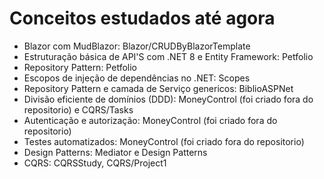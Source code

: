 # Conceitos estudados até agora

 - Blazor com MudBlazor: Blazor/CRUDByBlazorTemplate
 - Estruturação básica de API'S com .NET 8 e Entity Framework: Petfolio
 - Repository Pattern: Petfolio
 - Escopos de injeção de dependências no .NET: Scopes
 - Repository Pattern e camada de Serviço genericos: BiblioASPNet
 - Divisão eficiente de domínios (DDD): MoneyControl (foi criado fora do repositorio) e CQRS/Tasks
 - Autenticação e autorização: MoneyControl (foi criado fora do repositorio)
 - Testes automatizados: MoneyControl (foi criado fora do repositorio)
 - Design Patterns: Mediator e Design Patterns
 - CQRS: CQRSStudy, CQRS/Project1
